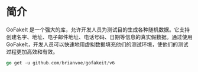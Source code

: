 # 简介
GoFakeIt 是一个强大的库，允许开发人员为测试目的生成各种随机数据。它支持创建名字、地址、电子邮件地址、电话号码、日期等信息的真实假数据。通过使用 GoFakeIt，开发人员可以快速地用虚拟数据填充他们的测试环境，使他们的测试过程更加高效和有效。

```go
go get -u github.com/brianvoe/gofakeit/v6
```
